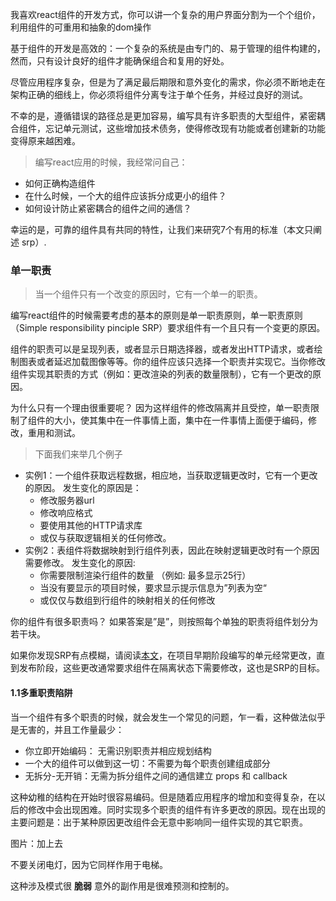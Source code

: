 我喜欢react组件的开发方式，你可以讲一个复杂的用户界面分割为一个个组价，利用组件的可重用和抽象的dom操作

基于组件的开发是高效的：一个复杂的系统是由专门的、易于管理的组件构建的，然而，只有设计良好的组件才能确保组合和复用的好处。

尽管应用程序复杂，但是为了满足最后期限和意外变化的需求，你必须不断地走在架构正确的细线上，你必须将组件分离专注于单个任务，并经过良好的测试。

不幸的是，遵循错误的路径总是更加容易，编写具有许多职责的大型组件，紧密耦合组件，忘记单元测试，这些增加技术债务，使得修改现有功能或者创建新的功能变得原来越困难。

> 编写react应用的时候，我经常问自己：
- 如何正确构造组件
- 在什么时候，一个大的组件应该拆分成更小的组件？
- 如何设计防止紧密耦合的组件之间的通信？

幸运的是，可靠的组件具有共同的特性，让我们来研究7个有用的标准（本文只阐述 srp）.

### 单一职责
> 当一个组件只有一个改变的原因时，它有一个单一的职责。

编写react组件的时候需要考虑的基本的原则是单一职责原则，单一职责原则（Simple responsibility pinciple SRP）要求组件有一个且只有一个变更的原因。

组件的职责可以是呈现列表，或者显示日期选择器，或者发出HTTP请求，或者绘制图表或者延迟加载图像等等。你的组件应该只选择一个职责并实现它。当你修改组件实现其职责的方式（例如：更改渲染的列表的数量限制），它有一个更改的原因。

为什么只有一个理由很重要呢？ 因为这样组件的修改隔离并且受控，单一职责限制了组件的大小，使其集中在一件事情上面，集中在一件事情上面便于编码，修改，重用和测试。

> 下面我们来举几个例子

* 实例1：一个组件获取远程数据，相应地，当获取逻辑更改时，它有一个更改的原因。
发生变化的原因是：
  - 修改服务器url
  - 修改响应格式
  - 要使用其他的HTTP请求库
  - 或仅与获取逻辑相关的任何修改。
* 实例2：表组件将数据映射到行组件列表，因此在映射逻辑更改时有一个原因需要修改。
发生变化的原因:
  - 你需要限制渲染行组件的数量 （例如: 最多显示25行）
  - 当没有要显示的项目时候，要求显示提示信息为”列表为空“
  - 或仅仅与数组到行组件的映射相关的任何修改

你的组件有很多职责吗？ 如果答案是”是”，则按照每个单独的职责将组件划分为若干块。

如果你发现SRP有点模糊，请阅读[本文]()，在项目早期阶段编写的单元经常更改，直到发布阶段，这些更改通常要求组件在隔离状态下需要修改，这也是SRP的目标。

#### 1.1多重职责陷阱

当一个组件有多个职责的时候，就会发生一个常见的问题，乍一看，这种做法似乎是无害的，并且工作量最少：
  - 你立即开始编码： 无需识别职责并相应规划结构
  - 一个大的组件可以做到这一切：不需要为每个职责创建组成部分
  - 无拆分-无开销：无需为拆分组件之间的通信建立 props 和 callback

这种幼稚的结构在开始时很容易编码。但是随着应用程序的增加和变得复杂，在以后的修改中会出现困难。同时实现多个职责的组件有许多更改的原因。现在出现的主要问题是：出于某种原因更改组件会无意中影响同一组件实现的其它职责。


图片：加上去

不要关闭电灯，因为它同样作用于电梯。


这种涉及模式很 **脆弱** 意外的副作用是很难预测和控制的。

